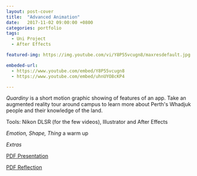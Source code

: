 ```yaml
---
layout: post-cover
title:  "Advanced Animation"
date:   2017-11-02 09:00:00 +0800
categories: portfolio
tags:
  - Uni Project
  - After Effects

featured-img: https://img.youtube.com/vi/Y8P55vcugn8/maxresdefault.jpg

embeded-url:
  - https://www.youtube.com/embed/Y8P55vcugn8
  - https://www.youtube.com/embed/uhnUYO8cKP4

---
```



*Quardiny* is a short motion graphic showing of features of an app. Take an augmented reality tour around campus to learn more about Perth's Whadjuk people and their knowledge of the land.

Tools: Nikon DLSR (for the few videos), Illustrator and After Effects


*Emotion, Shape, Thing* a warm up


*Extras*

[<span class="fa fa-file"></span> PDF Presentation](https://drive.google.com/open?id=0B_44hi7g-T0td2U1aTNMSUVuR0U)

[<span class="fa fa-file"></span> PDF Reflection](https://drive.google.com/file/d/0B_44hi7g-T0telY2T3d6RnRKalk/view?usp=sharing)